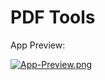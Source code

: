 # PDF Tools
App Preview: 

[![App-Preview.png](https://i.postimg.cc/HkG5DyHD/App-Preview.png)](https://postimg.cc/nCkMqMC0)
